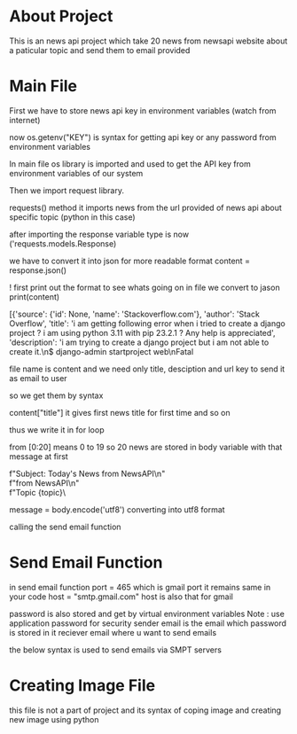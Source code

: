 # About Project
This is an news api project which take 20 news from newsapi website about a paticular topic and send them to email provided
# Main File
First we have to store news api key in environment variables (watch from internet)

now os.getenv("KEY") is syntax for getting api key or any password from environment variables


In main file os library is imported and used to get the API key from environment variables of our system

Then we import request library. 

requests() method it imports news from the url provided of news api 
about specific topic (python in this case)

after importing the response variable type is now ('requests.models.Response)

we have to convert it into json for more readable format
content = response.json()

! first print out the format to see whats going on in file we convert to jason print(content)


[{'source': {'id': None, 'name': 'Stackoverflow.com'}, 'author': 'Stack Overflow', 'title': 'i am getting following error when i tried to create a django project ? i am using python 3.11 with pip 23.2.1 ? Any help is appreciated', 'description': 'i am trying to create a django project but i am not able to create it.\n$ django-admin startproject web\nFatal 

file name is content and we need only title, desciption and url key to send it as email to user

so we get them by syntax

content["title"] it gives first news title for first time and so on

thus we write it in for loop

from [0:20] means 0 to 19 so 20 news are stored in body variable with that message at first  

f"Subject: Today's News from NewsAPI\n" \
            f"from NewsAPI\n" \
            f"Topic {topic}\

message = body.encode('utf8')
converting into utf8 format

calling the send email function

# Send Email Function

in send email function 
port = 465 which is gmail port it remains same in your code
host = "smtp.gmail.com" host is also that for gmail

password is also stored and get by virtual environment variables
Note : use application password for security
sender email is the email which password is stored in it
reciever email where u want to send emails


the below syntax is used to send emails via SMPT servers

# Creating Image File
this file is not a part of project and its syntax of coping image and creating new image using python